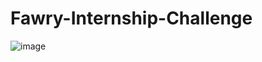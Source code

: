 # Fawry-Internship-Challenge
![image](https://github.com/user-attachments/assets/da648ccb-cde5-478d-abba-453cb3457723)

